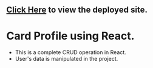 ## [Click Here](https://crud-profile-sandeep.netlify.app/) to view the deployed site.

# Card Profile using React.

- This is a complete CRUD operation in React.
- User's data is manipulated in the project.
